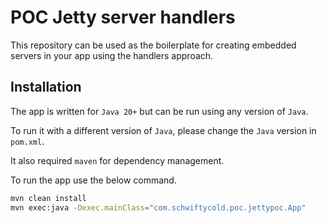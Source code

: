 # POC Jetty server handlers

This repository can be used as the boilerplate for creating embedded servers in your app using the handlers approach.

## Installation

The app is written for `Java 20+` but can be run using any version of `Java`.

To run it with a different version of `Java`, please change the `Java` version in `pom.xml`.

It also required `maven` for dependency management.

To run the app use the below command.

```bash
mvn clean install
mvn exec:java -Dexec.mainClass="com.schwiftycold.poc.jettypoc.App"
```
